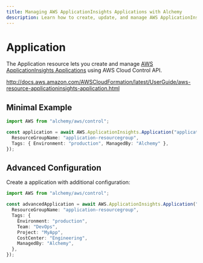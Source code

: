 ```yaml
---
title: Managing AWS ApplicationInsights Applications with Alchemy
description: Learn how to create, update, and manage AWS ApplicationInsights Applications using Alchemy Cloud Control.
---
```


# Application

The Application resource lets you create and manage [AWS ApplicationInsights Applications](https://docs.aws.amazon.com/applicationinsights/latest/userguide/) using AWS Cloud Control API.

http://docs.aws.amazon.com/AWSCloudFormation/latest/UserGuide/aws-resource-applicationinsights-application.html

## Minimal Example

```ts
import AWS from "alchemy/aws/control";

const application = await AWS.ApplicationInsights.Application("application-example", {
  ResourceGroupName: "application-resourcegroup",
  Tags: { Environment: "production", ManagedBy: "Alchemy" },
});
```

## Advanced Configuration

Create a application with additional configuration:

```ts
import AWS from "alchemy/aws/control";

const advancedApplication = await AWS.ApplicationInsights.Application("advanced-application", {
  ResourceGroupName: "application-resourcegroup",
  Tags: {
    Environment: "production",
    Team: "DevOps",
    Project: "MyApp",
    CostCenter: "Engineering",
    ManagedBy: "Alchemy",
  },
});
```

